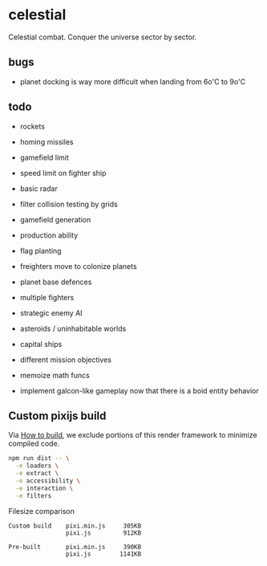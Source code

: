# celestial

Celestial combat. Conquer the universe sector by sector.

## bugs

- planet docking is way more difficult when landing from 6o'C to 9o'C

## todo

- rockets
- homing missiles
- gamefield limit
- speed limit on fighter ship
- basic radar
- filter collision testing by grids

- gamefield generation
- production ability
- flag planting
- freighters move to colonize planets
- planet base defences

- multiple fighters
- strategic enemy AI
- asteroids / uninhabitable worlds
- capital ships
- different mission objectives
- memoize math funcs
- implement galcon-like gameplay now that there is a boid entity behavior

## Custom pixijs build

Via [How to build](https://github.com/pixijs/pixi.js#how-to-build), we exclude
portions of this render framework to minimize compiled code.

```bash
npm run dist -- \
  -e loaders \
  -e extract \
  -e accessibility \
  -e interaction \
  -e filters
```

Filesize comparison

```
Custom build    pixi.min.js     305KB
                pixi.js         912KB

Pre-built       pixi.min.js     390KB
                pixi.js        1141KB

```
